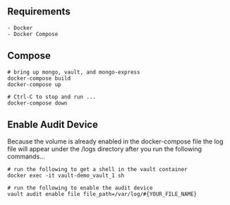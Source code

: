 ## Requirements 
    - Docker
    - Docker Compose

## Compose
```
# bring up mongo, vault, and mongo-express
docker-compose build
docker-compose up

# Ctrl-C to stop and run ...
docker-compose down
```

## Enable Audit Device
Because the volume is already enabled in the docker-compose file the log file will appear under the /logs directory after you run the following commands...
```
# run the following to get a shell in the vault container
docker exec -it vault-demo_vault_1 sh

# run the following to enable the audit device
vault audit enable file file_path=/var/log/#{YOUR_FILE_NAME}
```


